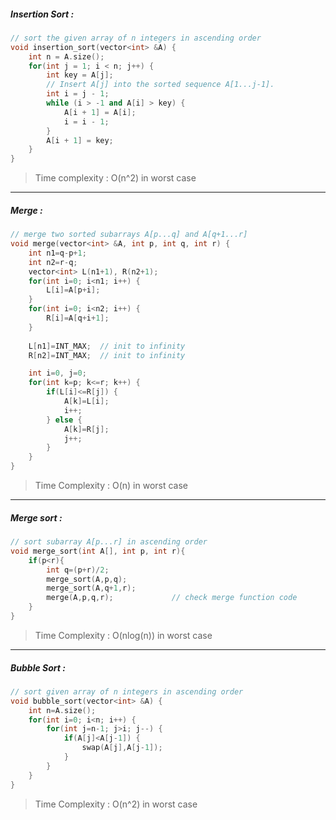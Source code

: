 ##### Insertion Sort :
```cpp
// sort the given array of n integers in ascending order
void insertion_sort(vector<int> &A) {
    int n = A.size();
    for(int j = 1; i < n; j++) {
        int key = A[j];
        // Insert A[j] into the sorted sequence A[1...j-1].
        int i = j - 1;
        while (i > -1 and A[i] > key) {
            A[i + 1] = A[i];
            i = i - 1;
        }
        A[i + 1] = key;
    }
}
```
> Time complexity : O(n^2) in worst case
---

##### Merge :
```cpp
// merge two sorted subarrays A[p...q] and A[q+1...r]
void merge(vector<int> &A, int p, int q, int r) {
    int n1=q-p+1;
    int n2=r-q;
    vector<int> L(n1+1), R(n2+1);
    for(int i=0; i<n1; i++) {
        L[i]=A[p+i];
    }
    for(int i=0; i<n2; i++) {
        R[i]=A[q+i+1];
    }
    
    L[n1]=INT_MAX;  // init to infinity
    R[n2]=INT_MAX;  // init to infinity

    int i=0, j=0;
    for(int k=p; k<=r; k++) {
        if(L[i]<=R[j]) {
            A[k]=L[i];
            i++;
        } else {
            A[k]=R[j];
            j++;
        }
    }
}
```
> Time Complexity : O(n) in worst case
---

##### Merge sort :
```cpp
// sort subarray A[p...r] in ascending order
void merge_sort(int A[], int p, int r){
    if(p<r){
        int q=(p+r)/2;
        merge_sort(A,p,q);
        merge_sort(A,q+1,r);
        merge(A,p,q,r);             // check merge function code
    }
}
```
> Time Complexity : O(nlog(n)) in worst case
---

##### Bubble Sort :
```cpp
// sort given array of n integers in ascending order
void bubble_sort(vector<int> &A) {
    int n=A.size();
    for(int i=0; i<n; i++) {
        for(int j=n-1; j>i; j--) {
            if(A[j]<A[j-1]) {
                swap(A[j],A[j-1]);
            }
        }
    }
}
```
> Time Complexity  : O(n^2) in worst case